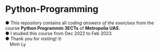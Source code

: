 # Python-Programming
● This repository contains all _coding answers of the exercises_ from the course **Python Programmin 3ECTs** of **Metropolia UAS**.\
● I studied this course from Dec 2022 to Feb 2023.\
● Thank you for visiting! 🤓\
&emsp;Minh Ly
